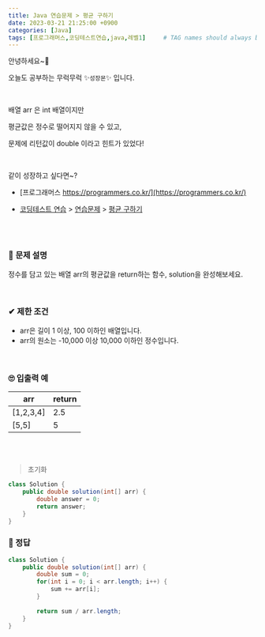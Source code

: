 ```yaml
---
title: Java 연습문제 > 평균 구하기
date: 2023-03-21 21:25:00 +0900
categories: [Java]
tags: [프로그래머스,코딩테스트연습,java,레벨1]     # TAG names should always be lowercase
---
```



안녕하세요~👋

오늘도 공부하는 무럭무럭 ✨`성장몬`✨ 입니다. 

<br>

배열 arr 은 int 배열이지만

평균값은 정수로 떨어지지 않을 수 있고,

문제에 리턴값이 double 이라고 힌트가 있었다!

<br>

같이 성장하고 싶다면~?

+ [프로그래머스 https://programmers.co.kr/](https://programmers.co.kr/)

+ [코딩테스트 연습](https://school.programmers.co.kr/learn/challenges) > [연습문제](https://school.programmers.co.kr/learn/challenges) > [평균 구하기](https://school.programmers.co.kr/learn/courses/30/lessons/12944)

<br>

<br>

### 📝 **문제 설명**

정수를 담고 있는 배열 arr의 평균값을 return하는 함수, solution을 완성해보세요.

<br>

### ✔ **제한 조건**

- arr은 길이 1 이상, 100 이하인 배열입니다.
- arr의 원소는 -10,000 이상 10,000 이하인 정수입니다.

<br>

### 🙄 **입출력 예**

| arr       | return |
| --------- | ------ |
| [1,2,3,4] | 2.5    |
| [5,5]     | 5      |

<br>

<br>

> 초기화

```java
class Solution {
    public double solution(int[] arr) {
        double answer = 0;
        return answer;
    }
}
```



### 💖 정답

```java
class Solution {
    public double solution(int[] arr) {
        double sum = 0;
        for(int i = 0; i < arr.length; i++) {
            sum += arr[i];
        }
        
        return sum / arr.length;
    }
}
```


